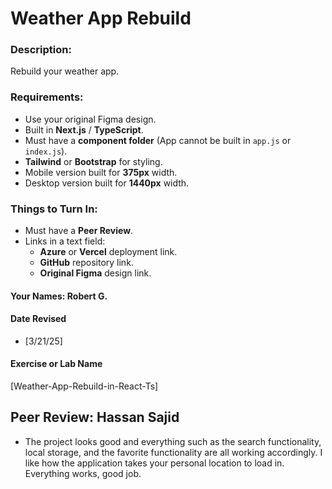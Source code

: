 # Weather App Rebuild

### Description:
Rebuild your weather app.

### Requirements:
- Use your original Figma design.
- Built in **Next.js** / **TypeScript**.
- Must have a **component folder** (App cannot be built in `app.js` or `index.js`).
- **Tailwind** or **Bootstrap** for styling.
- Mobile version built for **375px** width.
- Desktop version built for **1440px** width.

### Things to Turn In:
- Must have a **Peer Review**.
- Links in a text field:
  - **Azure** or **Vercel** deployment link.
  - **GitHub** repository link.
  - **Original Figma** design link.


#### Your Names:  Robert G.

#### Date Revised  
- [3/21/25]  

#### Exercise or Lab Name  
[Weather-App-Rebuild-in-React-Ts]

## Peer Review: Hassan Sajid
- The project looks good and everything such as the search functionality, local storage, and the favorite functionality are all working accordingly. I like how the application takes your personal location to load in. Everything works, good job.